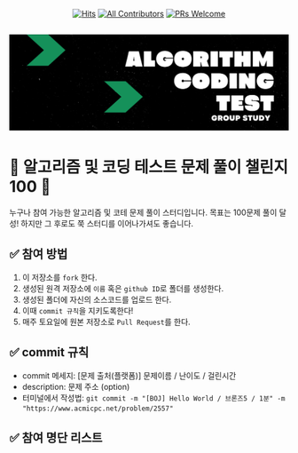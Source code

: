 <div align=center>
  
[![Hits](https://hits.seeyoufarm.com/api/count/incr/badge.svg?url=https%3A%2F%2Fgithub.com%2Fellynhan%2FChallenge100_Code_Test_Study&count_bg=%2379C83D&title_bg=%23555555&icon=&icon_color=%23E7E7E7&title=hits&edge_flat=false)](https://hits.seeyoufarm.com)
[![All Contributors](https://img.shields.io/badge/All_contributors-1-orange.svg?style=flat-square)](#)
[![PRs Welcome](https://img.shields.io/badge/PRs-welcome!!-brightgreen.svg?style=flat-square)](https://github.com/ellynhan/Challenge100_Code_Test_Study/pulls)

</div>

![img](./readme/logo.png)
---
# 💯 알고리즘 및 코딩 테스트 문제 풀이 챌린지 100 📝
누구나 참여 가능한 알고리즘 및 코테 문제 풀이 스터디입니다.
목표는 100문제 풀이 달성! 하지만 그 후로도 쭉 스터디를 이어나가셔도 좋습니다.

## ✅ 참여 방법
1. 이 저장소를 `fork` 한다.
2. 생성된 원격 저장소에 `이름` 혹은 `github ID`로 폴더를 생성한다.
3. 생성된 폴더에 자신의 소스코드를 업로드 한다.
4. 이때 `commit 규칙`을 지키도록한다!
5. 매주 토요일에 원본 저장소로 `Pull Request`를 한다.

## ✅ commit 규칙
- commit 메세지: [문제 출처(플랫폼)] 문제이름 / 난이도 / 걸린시간 
- description: 문제 주소 (option)
- 터미널에서 작성법: ```git commit -m "[BOJ] Hello World / 브론즈5 / 1분" -m "https://www.acmicpc.net/problem/2557" ```

## ✅ 참여 명단 리스트
